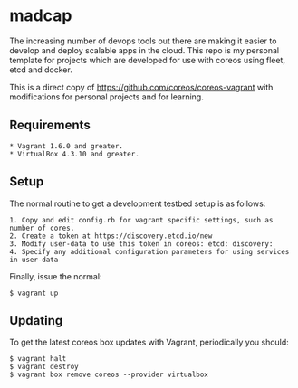 # madcap #

The increasing number of devops tools out there are making it easier to develop and deploy scalable apps in the cloud. 
This repo is my personal template for projects which are developed for use with coreos using fleet, etcd and docker.

This is a direct copy of https://github.com/coreos/coreos-vagrant with modifications for personal projects and for learning.

## Requirements ##

	* Vagrant 1.6.0 and greater.
	* VirtualBox 4.3.10 and greater.

## Setup ##

The normal routine to get a development testbed setup is as follows:

	1. Copy and edit config.rb for vagrant specific settings, such as number of cores.
	2. Create a token at https://discovery.etcd.io/new
	3. Modify user-data to use this token in coreos: etcd: discovery:
	4. Specify any additional configuration parameters for using services in user-data

Finally, issue the normal:

	$ vagrant up

## Updating ##

To get the latest coreos box updates with Vagrant, periodically you should:

	$ vagrant halt
	$ vagrant destroy
	$ vagrant box remove coreos --provider virtualbox

